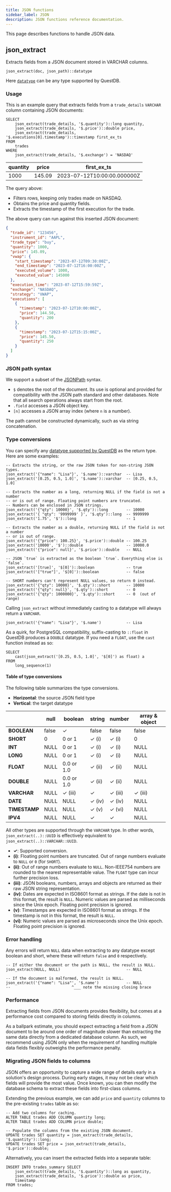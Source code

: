 ```yaml
---
title: JSON functions
sidebar_label: JSON
description: JSON functions reference documentation.
---
```


This page describes functions to handle JSON data.

## json_extract

Extracts fields from a JSON document stored in VARCHAR columns.

`json_extract(doc, json_path)::datatype`

Here [`datatype`](#type-conversions) can be any type supported by QuestDB.

### Usage

This is an example query that extracts fields from a `trade_details` `VARCHAR` column
containing JSON documents:

```questdb-sql title="json_extract example"
SELECT
    json_extract(trade_details, '$.quantity')::long quantity,
    json_extract(trade_details, '$.price')::double price,
    json_extract(trade_details, '$.executions[0].timestamp')::timestamp first_ex_ts
FROM
    trades
WHERE
    json_extract(trade_details, '$.exchange') = 'NASDAQ'
```

| quantity | price  | first_ex_ts                 |
| -------- | ------ | --------------------------- |
| 1000     | 145.09 | 2023-07-12T10:00:00.000000Z |

The query above:
   * Filters rows, keeping only trades made on NASDAQ.
   * Obtains the price and quantity fields.
   * Extracts the timestamp of the first execution for the trade.

The above query can run against this inserted JSON document:

```json
{
  "trade_id": "123456",
  "instrument_id": "AAPL",
  "trade_type": "buy",
  "quantity": 1000,
  "price": 145.09,
  "vwap": {
    "start_timestamp": "2023-07-12T09:30:00Z",
    "end_timestamp": "2023-07-12T16:00:00Z",
    "executed_volume": 1000,
    "executed_value": 145000
  },
  "execution_time": "2023-07-12T15:59:59Z",
  "exchange": "NASDAQ",
  "strategy": "VWAP",
  "executions": [
    {
      "timestamp": "2023-07-12T10:00:00Z",
      "price": 144.50,
      "quantity": 200
    },
    {
      "timestamp": "2023-07-12T15:15:00Z",
      "price": 145.50,
      "quantity": 250
    }
  ]
}
```

### JSON path syntax

We support a subset of the [JSONPath](https://en.wikipedia.org/wiki/JSONPath) syntax.
* `$` denotes the root of the document. Its use is optional and provided for
  compatibility with the JSON path standard and other databases. Note that
  all search operations always start from the root.
* `.field` accesses a JSON object key.
* `[n]` accesses a JSON array index (where `n` is a number).

The path cannot be constructed dynamically, such as via string concatenation.

### Type conversions

You can specify any
[datatype supported by QuestDB](/docs/reference/sql/datatypes) as the return
type. Here are some examples:

```questdb-sql title="Extracting JSON to various datatypes"
-- Extracts the string, or the raw JSON token for non-string JSON types.
json_extract('{"name": "Lisa"}', '$.name')::varchar  -- Lisa
json_extract('[0.25, 0.5, 1.0]', '$.name')::varchar  -- [0.25, 0.5, 1.0]

-- Extracts the number as a long, returning NULL if the field is not a number
-- or is out of range. Floating point numbers are truncated.
-- Numbers can be enclosed in JSON strings.
json_extract('{"qty": 10000}', '$.qty')::long        -- 10000
json_extract('{ "qty": '9999999' }', '$.qty')::long  -- 9999999
json_extract('1.75', '$')::long                      -- 1

-- Extracts the number as a double, returning NULL if the field is not a number
-- or is out of range.
json_extract('{"price": 100.25}', '$.price')::double -- 100.25
json_extract('10000', '$')::double                   -- 10000.0
json_extract('{"price": null}', '$.price')::double   -- NULL

-- JSON `true` is extracted as the boolean `true`. Everything else is `false`.
json_extract('[true]', '$[0]')::boolean              -- true
json_extract('["true"]', '$[0]')::boolean            -- false

-- SHORT numbers can't represent NULL values, so return 0 instead.
json_extract('{"qty": 10000}', '$.qty')::short       -- 10000
json_extract('{"qty": null}', '$.qty')::short        -- 0
json_extract('{"qty": 1000000}', '$.qty')::short     -- 0  (out of range)
```

Calling `json_extract` without immediately casting to a datatype will always
return a `VARCHAR`.

```questdb-sql title="Extracting a path as VARCHAR"
json_extract('{"name": "Lisa"}', '$.name')           -- Lisa
```

As a quirk, for PostgreSQL compatibility, suffix-casting to `::float` in QuestDB
produces a `DOUBLE` datatype. If you need a `FLOAT`, use the `cast` function
instead as so:

```questdb-sql title="Extract a float from a JSON array"
SELECT
    cast(json_extract('[0.25, 0.5, 1.0]', '$[0]') as float) a
FROM
    long_sequence(1)
```

#### Table of type conversions

The following table summarizes the type conversions.
* **Horizontal**: the source JSON field type
* **Vertical**: the target datatype

|               | null  | boolean    | string | number   | array & object |
|---------------|-------|------------|--------|----------|----------------|
| **BOOLEAN**   | false | ✓          | false  | false    | false          |
| **SHORT**     | 0     | 0 or 1     | ✓ (i)  | ✓ (i)    | 0              |
| **INT**       | NULL  | 0 or 1     | ✓ (i)  | ✓ (i)    | NULL           |
| **LONG**      | NULL  | 0 or 1     | ✓ (i)  | ✓ (i)    | NULL           |
| **FLOAT**     | NULL  | 0.0 or 1.0 | ✓ (ii) | ✓ (ii)   | NULL           |
| **DOUBLE**    | NULL  | 0.0 or 1.0 | ✓ (ii) | ✓ (ii)   | NULL           |
| **VARCHAR**   | NULL  | ✓ (iii)    | ✓      | ✓ (iii)  | ✓ (iii)        |
| **DATE**      | NULL  | NULL       | ✓ (iv) | ✓ (iv)   | NULL           |
| **TIMESTAMP** | NULL  | NULL       | ✓ (v)  | ✓ (vi)   | NULL           |
| **IPV4**      | NULL  | NULL       | ✓      | ✓        | NULL           |

All other types are supported through the `VARCHAR` type. In other words,
`json_extract(..)::UUID` is effectively equivalent to
`json_extract(..)::VARCHAR::UUID`.

* **✓**: Supported conversion.
* **(i)**: Floating point numbers are truncated. Out of range numbers evaluate to `NULL` or `0` (for `SHORT`).
* **(ii)**: Out of range numbers evaluate to `NULL`. Non-IEEE754 numbers are rounded to the nearest representable value. The `FLOAT` type can incur further precision loss.
* **(iii)**: JSON booleans, numbers, arrays and objects are returned as their raw JSON string representation.
* **(iv)**: Dates are expected in ISO8601 format as strings. If the date is not in this format, the result is `NULL`. Numeric values are parsed as milliseconds since the Unix epoch. Floating point precision is ignored.
* **(v)**: Timestamps are expected in ISO8601 format as strings. If the timestamp is not in this format, the result is `NULL`.
* **(vi)**: Numeric values are parsed as microseconds since the Unix epoch. Floating point precision is ignored.



### Error handling

Any errors will return `NULL` data when extracting to any datatype except
boolean and short, where these will return `false` and `0` respectively.

```questdb-sql title="Error examples"
-- If either the document or the path is NULL, the result is NULL.
json_extract(NULL, NULL)                             -- NULL

-- If the document is malformed, the result is NULL.
json_extract('{"name": "Lisa"', '$.name')            -- NULL
--                           ^___ note the missing closing brace
```

### Performance

Extracting fields from JSON documents provides flexibility, but comes at a
performance cost compared to storing fields directly in columns.

As a ballpark estimate, you should expect extracting a field from a JSON
document to be around one order of magnitude slower than extracting the same
data directly from a dedicated database column. As such, we recommend using JSON
only when the requirement of handling multiple data fields flexibly outweighs
the performance penalty.

### Migrating JSON fields to columns

JSON offers an opportunity to capture a wide range of details early
in a solution's design process. During early stages, it may not be clear which
fields will provide the most value. Once known, you can then modify the database
schema to extract these fields into first-class columns.

Extending the previous example, we can add `price` and `quantity` columns to 
the pre-existing `trades` table as so:

```questdb-sql title="Extracting JSON to a new column"
-- Add two columns for caching.
ALTER TABLE trades ADD COLUMN quantity long;
ALTER TABLE trades ADD COLUMN price double;

-- Populate the columns from the existing JSON document.
UPDATE trades SET quantity = json_extract(trade_details, '$.quantity')::long;
UPDATE trades SET price = json_extract(trade_details, '$.price')::double;
```

Alternatively, you can insert the extracted fields into a separate table:

```questdb-sql title="Extracting JSON fields to a separate table"
INSERT INTO trades_summary SELECT
    json_extract(trade_details, '$.quantity')::long as quantity,
    json_extract(trade_details, '$.price')::double as price,
    timestamp
FROM trades;
```
